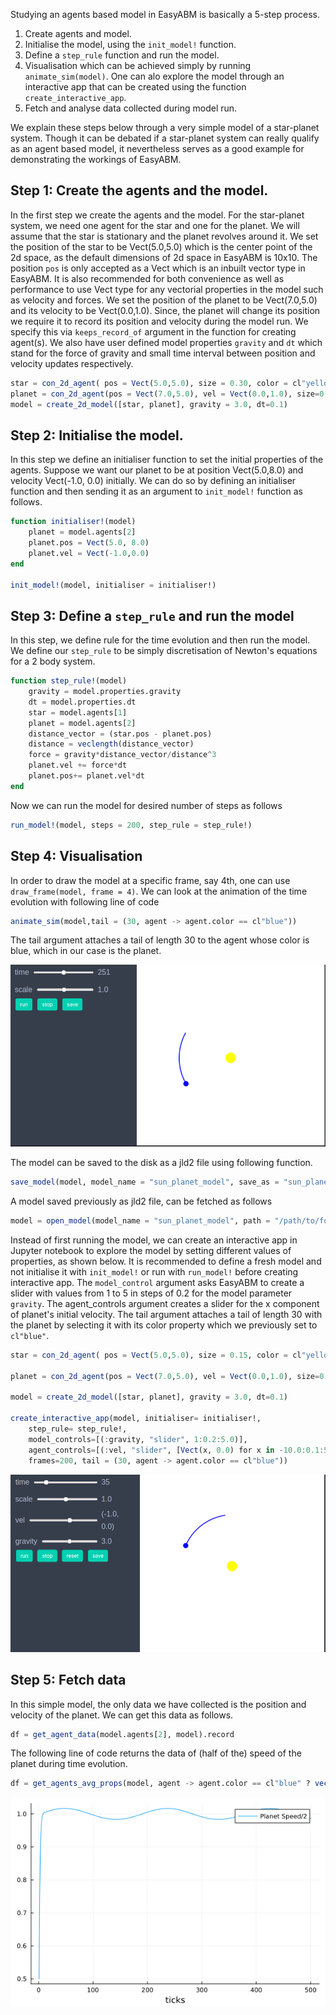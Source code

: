 Studying an agents based model in EasyABM is basically a 5-step process. 

1. Create agents and model. 
2. Initialise the model, using the `init_model!` function.
3. Define a `step_rule` function and run the model. 
4. Visualisation which can be achieved simply by running `animate_sim(model)`. One can alo explore the model through an interactive app that can be created using the function `create_interactive_app`. 
5. Fetch and analyse data collected during model run. 

We explain these steps below through a very simple model of a star-planet system. Though it can be debated if a star-planet system can really qualify as an agent based model, it nevertheless serves as a good example for demonstrating the workings of EasyABM. 

## Step 1: Create the agents and the model.

In the first step we create the agents and the model. For the star-planet system, we need one agent for the star and one for the planet. We will assume that the star is stationary and the planet revolves around it. We set the position of the star to be Vect(5.0,5.0) which is the center point of the 2d space, as the default dimensions of 2d space in EasyABM is 10x10. The position `pos` is only accepted as a Vect which is an inbuilt vector type in EasyABM. It is also recommended for both convenience as well as performance to use Vect type for any vectorial properties in the model such as velocity and forces. We set the position of the planet to be Vect(7.0,5.0) and its velocity to be Vect(0.0,1.0). Since, the planet will change its position we require it to record its position and velocity during the model run. We specify this via `keeps_record_of` argument in the function for creating agent(s). We also have user defined model properties `gravity` and `dt` which stand for the force of gravity and small time interval between position and velocity updates respectively. 

```julia
star = con_2d_agent( pos = Vect(5.0,5.0), size = 0.30, color = cl"yellow") # by default 2d space is 10x10, so that (5,5) is center.
planet = con_2d_agent(pos = Vect(7.0,5.0), vel = Vect(0.0,1.0), size=0.15, color = cl"blue", keeps_record_of = Set([:pos, :vel])) 
model = create_2d_model([star, planet], gravity = 3.0, dt=0.1)
```

## Step 2: Initialise the model.

In this step we define an initialiser function to set the initial properties of the agents. Suppose we want our planet to be at position Vect(5.0,8.0) and velocity Vect(-1.0, 0.0) initially. We can do so by defining an initialiser function and then sending it as an argument to `init_model!` function as follows.

```julia
function initialiser!(model)
    planet = model.agents[2]
    planet.pos = Vect(5.0, 8.0)
    planet.vel = Vect(-1.0,0.0)
end

init_model!(model, initialiser = initialiser!)
```

## Step 3: Define a `step_rule` and run the model

In this step, we define rule for the time evolution and then run the model. We define our `step_rule` to be simply discretisation of Newton's equations for a 2 body system.

```julia
function step_rule!(model)
    gravity = model.properties.gravity
    dt = model.properties.dt
    star = model.agents[1]
    planet = model.agents[2]
    distance_vector = (star.pos - planet.pos)
    distance = veclength(distance_vector)
    force = gravity*distance_vector/distance^3
    planet.vel += force*dt
    planet.pos+= planet.vel*dt
end
```
Now we can run the model for desired number of steps as follows

```julia
run_model!(model, steps = 200, step_rule = step_rule!)
```

## Step 4: Visualisation

In order to draw the model at a specific frame, say 4th, one can use `draw_frame(model, frame = 4)`. We can look at the animation of the time evolution with following line of code

```julia
animate_sim(model,tail = (30, agent -> agent.color == cl"blue")) 
```
The tail argument attaches a tail of length 30 to the agent whose color is blue, which in our case is the planet. 


![png](assets/StarPlanetSystem/StarPlanetAnim1.png)


The model can be saved to the disk as a jld2 file using following function.

```julia
save_model(model, model_name = "sun_planet_model", save_as = "sun_planet.jld2", folder = "/path/to/folder/")
```

A model saved previously as jld2 file, can be fetched as follows 

```julia
model = open_model(model_name = "sun_planet_model", path = "/path/to/folder/sun_planet.jld2")
```

Instead of first running the model, we can create an interactive app in Jupyter notebook to explore the model by setting different values of properties, as shown below. It is recommended to define a fresh model and not initialise it with `init_model!` or run with `run_model!` before creating interactive app. The `model_control` argument asks EasyABM to create a slider with values from 1 to 5 in steps of 0.2 for the model parameter `gravity`. The agent_controls argument creates a slider for the x component of planet's initial velocity. The tail argument attaches a tail of length 30 with the planet by selecting it with its color property which we previously set to `cl"blue"`. 

```julia
star = con_2d_agent( pos = Vect(5.0,5.0), size = 0.15, color = cl"yellow") 

planet = con_2d_agent(pos = Vect(7.0,5.0), vel = Vect(0.0,1.0), size=0.05, color = cl"blue", keeps_record_of = Set([:pos, :vel])) 

model = create_2d_model([star, planet], gravity = 3.0, dt=0.1)

create_interactive_app(model, initialiser= initialiser!,
    step_rule= step_rule!,
    model_controls=[(:gravity, "slider", 1:0.2:5.0)], 
    agent_controls=[(:vel, "slider", [Vect(x, 0.0) for x in -10.0:0.1:5.0])],
    frames=200, tail = (30, agent -> agent.color == cl"blue")) 
```

![png](assets/StarPlanetSystem/StarPlanetIntApp.png)



## Step 5: Fetch data

In this simple model, the only data we have collected is the position and velocity of the planet. We can get this data as follows. 

```julia
df = get_agent_data(model.agents[2], model).record
```

The following line of code returns the data of (half of the) speed of the planet during time evolution.

```julia 
df = get_agents_avg_props(model, agent -> agent.color == cl"blue" ? veclength(agent.vel) : 0.0, labels = ["Planet Speed/2"], plot_result = true)   
```

![png](assets/StarPlanetSystem/SPSPlot1.png)





